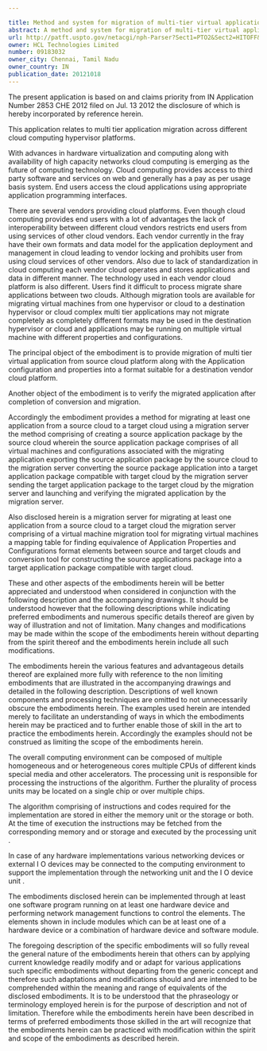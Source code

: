 ```yaml
---

title: Method and system for migration of multi-tier virtual application across different clouds hypervisor platforms
abstract: A method and system for migration of multi-tier virtual application across different clouds hypervisor platforms. The principal object of the embodiment is to provide migration of multi-tier virtual application from one vendor to another vendor cloud platforms. Another object of the embodiment is to convert entire multi-tier virtual application of a source vendor cloud platforms, along with the virtual machines, configuration and properties into a format suitable for a destination vendor cloud platforms. Another object of the embodiment is to verify the migrated application after completion of conversion and migration.
url: http://patft.uspto.gov/netacgi/nph-Parser?Sect1=PTO2&Sect2=HITOFF&p=1&u=%2Fnetahtml%2FPTO%2Fsearch-adv.htm&r=1&f=G&l=50&d=PALL&S1=09183032&OS=09183032&RS=09183032
owner: HCL Technologies Limited
number: 09183032
owner_city: Chennai, Tamil Nadu
owner_country: IN
publication_date: 20121018
---
```

The present application is based on and claims priority from IN Application Number 2853 CHE 2012 filed on Jul. 13 2012 the disclosure of which is hereby incorporated by reference herein.

This application relates to multi tier application migration across different cloud computing hypervisor platforms.

With advances in hardware virtualization and computing along with availability of high capacity networks cloud computing is emerging as the future of computing technology. Cloud computing provides access to third party software and services on web and generally has a pay as per usage basis system. End users access the cloud applications using appropriate application programming interfaces.

There are several vendors providing cloud platforms. Even though cloud computing provides end users with a lot of advantages the lack of interoperability between different cloud vendors restricts end users from using services of other cloud vendors. Each vendor currently in the fray have their own formats and data model for the application deployment and management in cloud leading to vendor locking and prohibits user from using cloud services of other vendors. Also due to lack of standardization in cloud computing each vendor cloud operates and stores applications and data in different manner. The technology used in each vendor cloud platform is also different. Users find it difficult to process migrate share applications between two clouds. Although migration tools are available for migrating virtual machines from one hypervisor or cloud to a destination hypervisor or cloud complex multi tier applications may not migrate completely as completely different formats may be used in the destination hypervisor or cloud and applications may be running on multiple virtual machine with different properties and configurations.

The principal object of the embodiment is to provide migration of multi tier virtual application from source cloud platform along with the Application configuration and properties into a format suitable for a destination vendor cloud platform.

Another object of the embodiment is to verify the migrated application after completion of conversion and migration.

Accordingly the embodiment provides a method for migrating at least one application from a source cloud to a target cloud using a migration server the method comprising of creating a source application package by the source cloud wherein the source application package comprises of all virtual machines and configurations associated with the migrating application exporting the source application package by the source cloud to the migration server converting the source package application into a target application package compatible with target cloud by the migration server sending the target application package to the target cloud by the migration server and launching and verifying the migrated application by the migration server.

Also disclosed herein is a migration server for migrating at least one application from a source cloud to a target cloud the migration server comprising of a virtual machine migration tool for migrating virtual machines a mapping table for finding equivalence of Application Properties and Configurations format elements between source and target clouds and conversion tool for constructing the source applications package into a target application package compatible with target cloud.

These and other aspects of the embodiments herein will be better appreciated and understood when considered in conjunction with the following description and the accompanying drawings. It should be understood however that the following descriptions while indicating preferred embodiments and numerous specific details thereof are given by way of illustration and not of limitation. Many changes and modifications may be made within the scope of the embodiments herein without departing from the spirit thereof and the embodiments herein include all such modifications.

The embodiments herein the various features and advantageous details thereof are explained more fully with reference to the non limiting embodiments that are illustrated in the accompanying drawings and detailed in the following description. Descriptions of well known components and processing techniques are omitted to not unnecessarily obscure the embodiments herein. The examples used herein are intended merely to facilitate an understanding of ways in which the embodiments herein may be practiced and to further enable those of skill in the art to practice the embodiments herein. Accordingly the examples should not be construed as limiting the scope of the embodiments herein.

The overall computing environment can be composed of multiple homogeneous and or heterogeneous cores multiple CPUs of different kinds special media and other accelerators. The processing unit is responsible for processing the instructions of the algorithm. Further the plurality of process units may be located on a single chip or over multiple chips.

The algorithm comprising of instructions and codes required for the implementation are stored in either the memory unit or the storage or both. At the time of execution the instructions may be fetched from the corresponding memory and or storage and executed by the processing unit .

In case of any hardware implementations various networking devices or external I O devices may be connected to the computing environment to support the implementation through the networking unit and the I O device unit .

The embodiments disclosed herein can be implemented through at least one software program running on at least one hardware device and performing network management functions to control the elements. The elements shown in include modules which can be at least one of a hardware device or a combination of hardware device and software module.

The foregoing description of the specific embodiments will so fully reveal the general nature of the embodiments herein that others can by applying current knowledge readily modify and or adapt for various applications such specific embodiments without departing from the generic concept and therefore such adaptations and modifications should and are intended to be comprehended within the meaning and range of equivalents of the disclosed embodiments. It is to be understood that the phraseology or terminology employed herein is for the purpose of description and not of limitation. Therefore while the embodiments herein have been described in terms of preferred embodiments those skilled in the art will recognize that the embodiments herein can be practiced with modification within the spirit and scope of the embodiments as described herein.

